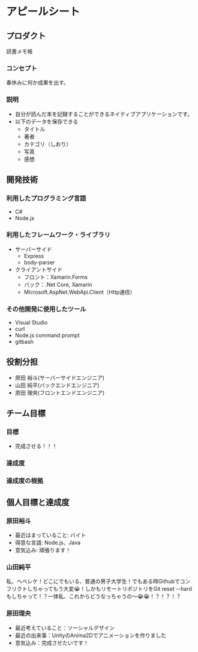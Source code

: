 # アピールシート
## プロダクト
読書メモ帳
### コンセプト
春休みに何か成果を出す。
### 説明
- 自分が読んだ本を記録することができるネイティブアプリケーションです。
- 以下のデータを保存できる
    - タイトル
    - 著者
    - カテゴリ（しおり）
    - 写真
    - 感想

## 開発技術

### 利用したプログラミング言語
- C#
- Node.js

### 利用したフレームワーク・ライブラリ
- サーバーサイド
     - Express
     - body-parser
- クライアントサイド
     - フロント：Xamarin.Forms
     - バック：.Net Core, Xamarin
     - Microsoft.AspNet.WebApi.Client（Http通信）

### その他開発に使用したツール
- Visual Studio
- curl
- Node.js command prompt
- gitbash

## 役割分担
- 原田 裕斗(サーバーサイドエンジニア)
- 山田 純平(バックエンドエンジニア)
- 原田 理央(フロントエンドエンジニア)

## チーム目標

### 目標
- 完成させる！！！

### 達成度

### 達成度の根拠

## 個人目標と達成度

### 原田裕斗
- 最近はまっていること: バイト
- 得意な言語: Node.js、Java
- 意気込み: 頑張ります！

### 山田純平
私、ヘベレケ！どこにでもいる、普通の男子大学生！でもある時Githubでコンフリクトしちゃってもう大変😭！しかもリモートリポジトリをGit reset --hardもしちゃって！？一体私、これからどうなっちゃうの〜😭😭！？！？！？

### 原田理央
- 最近考えていること：ソーシャルデザイン
- 最近の出来事：UnityのAnima2Dでアニメーションを作りました
- 意気込み：完成させたいです！
